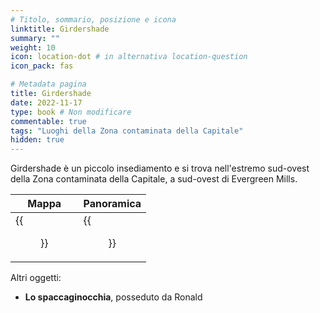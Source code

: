 ```yaml
---
# Titolo, sommario, posizione e icona
linktitle: Girdershade
summary: ""
weight: 10
icon: location-dot # in alternativa location-question
icon_pack: fas

# Metadata pagina
title: Girdershade
date: 2022-11-17
type: book # Non modificare
commentable: true
tags: "Luoghi della Zona contaminata della Capitale"
hidden: true
---
```




Girdershade è un piccolo insediamento e si trova nell'estremo sud-ovest della Zona contaminata della Capitale, a sud-ovest di Evergreen Mills. 

| Mappa                                   | Panoramica                                         |
| --------------------------------------- | -------------------------------------------------- |
| {{<figure src="Girdershade_loc.webp">}} | {{<figure src="Girdershade's_general_view.webp">}} |

Altri oggetti:
- **Lo spaccaginocchia**, posseduto da Ronald
